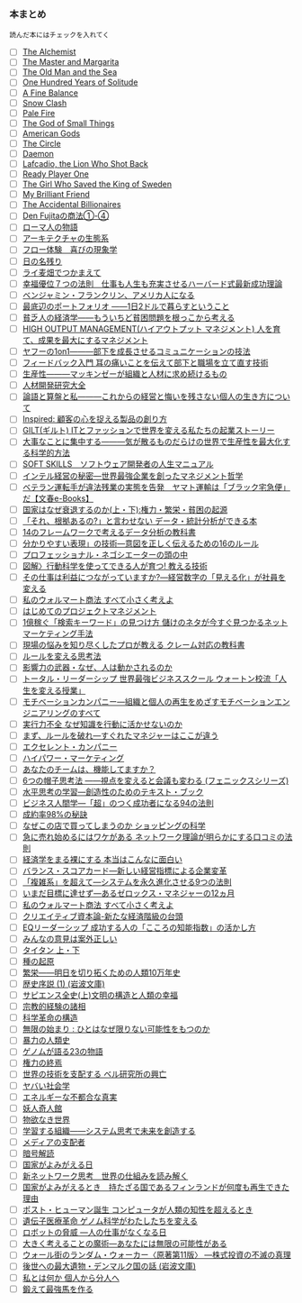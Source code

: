 ### 本まとめ
`読んだ本にはチェックを入れてく`

- [ ] [The Alchemist](https://www.amazon.co.jp/Alchemist-Paulo-Coelho/dp/0061233846)
- [ ] [The Master and Margarita](https://www.amazon.com/Master-Margarita-Mikhail-Bulgakov/dp/0679760806)
- [ ] [The Old Man and the Sea](https://www.amazon.co.jp/Old-Man-Sea-Ernest-Hemingway/dp/0099908409)
- [ ] [One Hundred Years of Solitude](https://www.amazon.co.jp/Hundred-Solitude-Harper-Perennial-Classics/dp/0060883286)
- [ ] [A Fine Balance](https://www.amazon.co.jp/Fine-Balance-Rohinton-Mistry/dp/057123058X)
- [ ] [Snow Clash](https://www.amazon.co.jp/Snow-Crash-Neal-Stephenson/dp/0553380958)
- [ ] [Pale Fire](https://www.amazon.com/Pale-Fire-Vladimir-Nabokov/dp/0679723420)
- [ ] [The God of Small Things](https://www.amazon.com/God-Small-Things-Novel/dp/0812979656)
- [ ] [American Gods](https://www.amazon.co.jp/American-Gods-Tenth-Anniversary-Novel/dp/0062472100)
- [ ] [The Circle](https://www.amazon.com/Circle-Dave-Eggers/dp/0345807294)
- [ ] [Daemon](https://www.amazon.co.jp/Daemon-Daniel-Suarez/dp/0451228731)
- [ ] [Lafcadio, the Lion Who Shot Back](https://www.amazon.co.jp/Lafcadio-Lion-Who-Shot-Back/dp/0060256753)
- [ ] [Ready Player One](https://www.amazon.co.jp/Ready-Player-One-Ernest-Cline/dp/0307887448)
- [ ] [The Girl Who Saved the King of Sweden](https://www.amazon.com/Girl-Who-Saved-King-Sweden/dp/006232912X)
- [ ] [My Brilliant Friend](https://www.amazon.co.jp/My-Brilliant-Friend-Neapolitan-Novels/dp/1609450787)
- [ ] [The Accidental Billionaires](https://www.amazon.co.jp/Accidental-Billionaires-Founding-Facebook-Betrayal/dp/0307740986)
- [ ] [Den Fujitaの商法①-④](https://www.amazon.co.jp/Den-Fujita%E3%81%AE%E5%95%86%E6%B3%95%E3%80%881%E3%80%89%E9%A0%AD%E3%81%AE%E6%82%AA%E3%81%84%E5%A5%B4%E3%81%AF%E6%90%8D%E3%82%92%E3%81%99%E3%82%8B-%E3%83%AF%E3%83%8B%E3%81%AE%E6%96%B0%E6%9B%B8-%E8%97%A4%E7%94%B0-%E7%94%B0/dp/4584110018)
- [ ] [ローマ人の物語](http://www.amazon.co.jp/gp/product/4101181519/ref=as_li_tf_tl?ie=UTF8&camp=247&creative=1211&creativeASIN=4101181519&linkCode=as2&tag=umekidayo-22)
- [ ] [アーキテクチャの生態系](https://www.amazon.co.jp/%E3%82%A2%E3%83%BC%E3%82%AD%E3%83%86%E3%82%AF%E3%83%81%E3%83%A3%E3%81%AE%E7%94%9F%E6%85%8B%E7%B3%BB-%E6%BF%B1%E9%87%8E-%E6%99%BA%E5%8F%B2/dp/4757102453)
- [ ] [フロー体験　喜びの現象学](https://www.amazon.co.jp/%E3%83%95%E3%83%AD%E3%83%BC%E4%BD%93%E9%A8%93%E5%85%A5%E9%96%80%E2%80%95%E6%A5%BD%E3%81%97%E3%81%BF%E3%81%A8%E5%89%B5%E9%80%A0%E3%81%AE%E5%BF%83%E7%90%86%E5%AD%A6-M-%E3%83%81%E3%82%AF%E3%82%BB%E3%83%B3%E3%83%88%E3%83%9F%E3%83%8F%E3%82%A4/dp/4790714799)
- [ ] [日の名残り](https://www.amazon.co.jp/%E6%97%A5%E3%81%AE%E5%90%8D%E6%AE%8B%E3%82%8A-%E4%B8%AD%E5%85%AC%E6%96%87%E5%BA%AB-%E3%82%AB%E3%82%BA%E3%82%AA-%E3%82%A4%E3%82%B7%E3%82%B0%E3%83%AD/dp/4122020638)
- [ ] [ライ麦畑でつかまえて](https://www.amazon.co.jp/%E3%83%A9%E3%82%A4%E9%BA%A6%E7%95%91%E3%81%A7%E3%81%A4%E3%81%8B%E3%81%BE%E3%81%88%E3%81%A6-%E7%99%BD%E6%B0%B4U%E3%83%96%E3%83%83%E3%82%AF%E3%82%B9-J-D-%E3%82%B5%E3%83%AA%E3%83%B3%E3%82%B8%E3%83%A3%E3%83%BC/dp/4560070512/ref=sr_1_1?s=books&ie=UTF8&qid=1493345319&sr=1-1&keywords=%E3%83%A9%E3%82%A4%E9%BA%A6%E7%95%91%E3%81%A7%E3%81%A4%E3%81%8B%E3%81%BE%E3%81%88%E3%81%A6)
- [ ] [幸福優位７つの法則　仕事も人生も充実させるハーバード式最新成功理論 ](https://www.amazon.co.jp/%E5%B9%B8%E7%A6%8F%E5%84%AA%E4%BD%8D%EF%BC%97%E3%81%A4%E3%81%AE%E6%B3%95%E5%89%87-%E4%BB%95%E4%BA%8B%E3%82%82%E4%BA%BA%E7%94%9F%E3%82%82%E5%85%85%E5%AE%9F%E3%81%95%E3%81%9B%E3%82%8B%E3%83%8F%E3%83%BC%E3%83%90%E3%83%BC%E3%83%89%E5%BC%8F%E6%9C%80%E6%96%B0%E6%88%90%E5%8A%9F%E7%90%86%E8%AB%96-%E3%82%B7%E3%83%A7%E3%83%BC%E3%83%B3-%E3%82%A8%E3%82%A4%E3%82%AB%E3%83%BC/dp/4198632359/ref=pd_sbs_14_1?_encoding=UTF8&psc=1&refRID=WTHX9RYFGXFR9MDAY880)
- [ ] [ベンジャミン・フランクリン、アメリカ人になる](https://www.amazon.co.jp/%E3%83%99%E3%83%B3%E3%82%B8%E3%83%A3%E3%83%9F%E3%83%B3-%E3%83%95%E3%83%A9%E3%83%B3%E3%82%AF%E3%83%AA%E3%83%B3-%E3%82%A2%E3%83%A1%E3%83%AA%E3%82%AB%E4%BA%BA%E3%81%AB%E3%81%AA%E3%82%8B-%E3%82%B4%E3%83%BC%E3%83%89%E3%83%B3-S-%E3%82%A6%E3%83%83%E3%83%89/dp/4766417720/ref=sr_1_2?s=books&ie=UTF8&qid=1493345645&sr=1-2&keywords=Benjamin+Franklin%3A)
- [ ] [最底辺のポートフォリオ ――1日2ドルで暮らすということ](https://www.amazon.co.jp/%E6%9C%80%E5%BA%95%E8%BE%BA%E3%81%AE%E3%83%9D%E3%83%BC%E3%83%88%E3%83%95%E3%82%A9%E3%83%AA%E3%82%AA-__1%E6%97%A52%E3%83%89%E3%83%AB%E3%81%A7%E6%9A%AE%E3%82%89%E3%81%99%E3%81%A8%E3%81%84%E3%81%86%E3%81%93%E3%81%A8-%E3%82%B8%E3%83%A7%E3%83%8A%E3%82%B5%E3%83%B3%E3%83%BB%E3%83%A2%E3%83%BC%E3%83%80%E3%83%83%E3%82%AF/dp/4622076306/ref=sr_1_1?s=books&ie=UTF8&qid=1493345710&sr=1-1&keywords=%E6%9C%80%E5%BA%95%E8%BE%BA%E3%81%AE%E3%83%9D%E3%83%BC%E3%83%88%E3%83%95%E3%82%A9%E3%83%AA%E3%82%AA)
- [ ] [貧乏人の経済学――もういちど貧困問題を根っこから考える](https://www.amazon.co.jp/%E8%B2%A7%E4%B9%8F%E4%BA%BA%E3%81%AE%E7%B5%8C%E6%B8%88%E5%AD%A6-%E3%82%82%E3%81%86%E3%81%84%E3%81%A1%E3%81%A9%E8%B2%A7%E5%9B%B0%E5%95%8F%E9%A1%8C%E3%82%92%E6%A0%B9%E3%81%A3%E3%81%93%E3%81%8B%E3%82%89%E8%80%83%E3%81%88%E3%82%8B-%E3%82%A2%E3%83%93%E3%82%B8%E3%83%83%E3%83%88-%EF%BC%B6-%E3%83%90%E3%83%8A%E3%82%B8%E3%83%BC-ebook/dp/B01H0835MO/ref=sr_1_cc_2?s=aps&ie=UTF8&qid=1493345710&sr=1-2-catcorr&keywords=%E6%9C%80%E5%BA%95%E8%BE%BA%E3%81%AE%E3%83%9D%E3%83%BC%E3%83%88%E3%83%95%E3%82%A9%E3%83%AA%E3%82%AA)
- [ ] [HIGH OUTPUT MANAGEMENT(ハイアウトプット マネジメント) 人を育て、成果を最大にするマネジメント](https://www.amazon.co.jp/gp/product/4822255018?ie=UTF8&camp=1207&creative=8411&creativeASIN=4822255018&linkCode=shr&tag=t1496-22&qid=1494459188&sr=8-1&keywords=%E3%81%AF%E3%81%84%E3%82%A2%E3%82%A6%E3%83%88%E3%83%97%E3%83%83%E3%83%88%E3%83%9E%E3%83%8D%E3%82%B8%E3%83%A1%E3%83%B3%E3%83%88)
- [ ] [ヤフーの1on1―――部下を成長させるコミュニケーションの技法](https://www.amazon.co.jp/gp/product/4478069786?ie=UTF8&camp=1207&creative=8411&creativeASIN=4478069786&linkCode=shr&tag=t1496-22&qid=1494459281&sr=8-1&keywords=yahoo%E3%81%AE1on1)
- [ ] [フィードバック入門 耳の痛いことを伝えて部下と職場を立て直す技術](https://www.amazon.co.jp/gp/product/4569832903?ie=UTF8&camp=1207&creative=8411&creativeASIN=4569832903&linkCode=shr&tag=t1496-22&qid=1494459357&sr=8-1&keywords=%E3%83%95%E3%82%A3%E3%83%BC%E3%83%89%E3%83%90%E3%83%83%E3%82%AF%E5%85%A5%E9%96%80)
- [ ] [生産性―――マッキンゼーが組織と人材に求め続けるもの](https://www.amazon.co.jp/gp/product/4478101574?ie=UTF8&camp=1207&creative=8411&creativeASIN=4478101574&linkCode=shr&tag=t1496-22&qid=1494459404&sr=8-1&keywords=%E7%94%9F%E7%94%A3%E6%80%A7)
- [ ] [人材開発研究大全](https://www.amazon.co.jp/gp/product/4130402803?ie=UTF8&camp=1207&creative=8411&creativeASIN=4130402803&linkCode=shr&tag=t1496-22&qid=1494459465&sr=8-3-fkmr1&keywords=%E4%BA%BA%E6%9D%90%E8%82%B2%E6%88%90%E3%80%80DHBR)
- [ ] [論語と算盤と私―――これからの経営と悔いを残さない個人の生き方について ](https://www.amazon.co.jp/exec/obidos/ASIN/4478069050/mrnoize08-22/)
- [ ] [Inspired: 顧客の心を捉える製品の創り方](https://www.amazon.co.jp/Inspired-%E9%A1%A7%E5%AE%A2%E3%81%AE%E5%BF%83%E3%82%92%E6%8D%89%E3%81%88%E3%82%8B%E8%A3%BD%E5%93%81%E3%81%AE%E5%89%B5%E3%82%8A%E6%96%B9-%E3%83%9E%E3%83%BC%E3%83%86%E3%82%A3-%E3%82%B1%E3%82%A4%E3%82%AC%E3%83%B3-ebook/dp/B00TCM8TB4/ref=sr_1_1?s=books&ie=UTF8&qid=1496394492&sr=1-1&keywords=Inspired%3A+%E9%A1%A7%E5%AE%A2%E3%81%AE%E5%BF%83%E3%82%92%E6%8D%89%E3%81%88%E3%82%8B%E8%A3%BD%E5%93%81%E3%81%AE%E5%89%B5%E3%82%8A%E6%96%B9)
- [ ] [GILT(ギルト) ITとファッションで世界を変える私たちの起業ストーリー ](https://www.amazon.co.jp/GILT-%E3%82%AE%E3%83%AB%E3%83%88-IT%E3%81%A8%E3%83%95%E3%82%A1%E3%83%83%E3%82%B7%E3%83%A7%E3%83%B3%E3%81%A7%E4%B8%96%E7%95%8C%E3%82%92%E5%A4%89%E3%81%88%E3%82%8B%E7%A7%81%E3%81%9F%E3%81%A1%E3%81%AE%E8%B5%B7%E6%A5%AD%E3%82%B9%E3%83%88%E3%83%BC%E3%83%AA%E3%83%BC-%E3%82%A2%E3%83%AC%E3%82%AF%E3%82%B7%E3%82%B9-%E3%83%A1%E3%82%A4%E3%83%90%E3%83%B3%E3%82%AF/dp/4822249565/ref=sr_1_1?s=books&ie=UTF8&qid=1496394523&sr=1-1&keywords=GILT%28%E3%82%AE%E3%83%AB%E3%83%88%29+IT%E3%81%A8%E3%83%95%E3%82%A1%E3%83%83%E3%82%B7%E3%83%A7%E3%83%B3%E3%81%A7%E4%B8%96%E7%95%8C%E3%82%92%E5%A4%89%E3%81%88%E3%82%8B%E7%A7%81%E3%81%9F%E3%81%A1%E3%81%AE%E8%B5%B7%E6%A5%AD%E3%82%B9%E3%83%88%E3%83%BC%E3%83%AA%E3%83%BC)
- [ ] [大事なことに集中する―――気が散るものだらけの世界で生産性を最大化する科学的方法](https://www.amazon.co.jp/%E5%A4%A7%E4%BA%8B%E3%81%AA%E3%81%93%E3%81%A8%E3%81%AB%E9%9B%86%E4%B8%AD%E3%81%99%E3%82%8B%E2%80%95%E2%80%95%E2%80%95%E6%B0%97%E3%81%8C%E6%95%A3%E3%82%8B%E3%82%82%E3%81%AE%E3%81%A0%E3%82%89%E3%81%91%E3%81%AE%E4%B8%96%E7%95%8C%E3%81%A7%E7%94%9F%E7%94%A3%E6%80%A7%E3%82%92%E6%9C%80%E5%A4%A7%E5%8C%96%E3%81%99%E3%82%8B%E7%A7%91%E5%AD%A6%E7%9A%84%E6%96%B9%E6%B3%95-%E3%82%AB%E3%83%AB%E3%83%BB%E3%83%8B%E3%83%A5%E3%83%BC%E3%83%9D%E3%83%BC%E3%83%88/dp/4478068550)
- [ ] [SOFT SKILLS　ソフトウェア開発者の人生マニュアル](https://www.amazon.co.jp/SOFT-SKILLS-%E3%82%BD%E3%83%95%E3%83%88%E3%82%A6%E3%82%A7%E3%82%A2%E9%96%8B%E7%99%BA%E8%80%85%E3%81%AE%E4%BA%BA%E7%94%9F%E3%83%9E%E3%83%8B%E3%83%A5%E3%82%A2%E3%83%AB-%E3%82%B8%E3%83%A7%E3%83%B3-%E3%82%BD%E3%83%B3%E3%83%A1%E3%82%BA-ebook/dp/B01GDS0994/ref=sr_1_1?s=books&ie=UTF8&qid=1496394445&sr=1-1&keywords=SOFT+SKILLS)
- [ ] [インテル経営の秘密―世界最強企業を創ったマネジメント哲学](https://www.amazon.co.jp/%E3%82%A4%E3%83%B3%E3%83%86%E3%83%AB%E7%B5%8C%E5%96%B6%E3%81%AE%E7%A7%98%E5%AF%86-%E4%B8%96%E7%95%8C%E6%9C%80%E5%BC%B7%E4%BC%81%E6%A5%AD%E3%82%92%E5%89%B5%E3%81%A3%E3%81%9F%E3%83%9E%E3%83%8D%E3%82%B8%E3%83%A1%E3%83%B3%E3%83%88%E5%93%B2%E5%AD%A6-%E3%82%A2%E3%83%B3%E3%83%89%E3%83%AA%E3%83%A5%E3%83%BC-S-%E3%82%B0%E3%83%AD%E3%83%BC%E3%83%B4/dp/4152080043/ref=sr_1_1?s=books&ie=UTF8&qid=1496394611&sr=1-1&keywords=%E3%82%A4%E3%83%B3%E3%83%86%E3%83%AB%E7%B5%8C%E5%96%B6%E3%81%AE%E7%A7%98%E5%AF%86)
- [ ] [ベテラン運転手が違法残業の実態を告発　ヤマト運輸は「ブラック宅急便」だ【文春e-Books】](https://www.amazon.co.jp/dp/B0727VBSVH)
- [ ] [国家はなぜ衰退するのか(上・下):権力・繁栄・貧困の起源](https://www.amazon.co.jp/%E5%9B%BD%E5%AE%B6%E3%81%AF%E3%81%AA%E3%81%9C%E8%A1%B0%E9%80%80%E3%81%99%E3%82%8B%E3%81%AE%E3%81%8B-%E4%B8%8A-%E6%A8%A9%E5%8A%9B%E3%83%BB%E7%B9%81%E6%A0%84%E3%83%BB%E8%B2%A7%E5%9B%B0%E3%81%AE%E8%B5%B7%E6%BA%90-%E3%83%80%E3%83%AD%E3%83%B3-%E3%82%A2%E3%82%BB%E3%83%A2%E3%82%B0%E3%83%AB/dp/4152093846/ref=pd_ybh_a_38?_encoding=UTF8&psc=1&refRID=DCJZ0P3Q4A1XGGDEPKYP)
- [ ] [「それ、根拠あるの?」と言わせない データ・統計分析ができる本](https://www.amazon.co.jp/%E3%81%9D%E3%82%8C-%E6%A0%B9%E6%8B%A0%E3%81%82%E3%82%8B%E3%81%AE-%E3%81%A8%E8%A8%80%E3%82%8F%E3%81%9B%E3%81%AA%E3%81%84-%E3%83%87%E3%83%BC%E3%82%BF-%E7%B5%B1%E8%A8%88%E5%88%86%E6%9E%90%E3%81%8C%E3%81%A7%E3%81%8D%E3%82%8B%E6%9C%AC-%E6%9F%8F%E6%9C%A8-%E5%90%89%E5%9F%BA/dp/4534050720/ref=pd_ybh_a_38?_encoding=UTF8&psc=1&refRID=XXG0DHC2E2CP4X00JXAE)
- [ ] [14のフレームワークで考えるデータ分析の教科書](https://www.amazon.co.jp/14%E3%81%AE%E3%83%95%E3%83%AC%E3%83%BC%E3%83%A0%E3%83%AF%E3%83%BC%E3%82%AF%E3%81%A7%E8%80%83%E3%81%88%E3%82%8B%E3%83%87%E3%83%BC%E3%82%BF%E5%88%86%E6%9E%90%E3%81%AE%E6%95%99%E7%A7%91%E6%9B%B8-%E9%AB%99%E6%A9%8B-%E5%A8%81%E7%9F%A5%E9%83%8E/dp/4761270241/ref=pd_ybh_a_37?_encoding=UTF8&psc=1&refRID=XXG0DHC2E2CP4X00JXAE)
- [ ] [分かりやすい表現」の技術―意図を正しく伝えるための16のルール ](https://www.amazon.co.jp/%E3%80%8C%E5%88%86%E3%81%8B%E3%82%8A%E3%82%84%E3%81%99%E3%81%84%E8%A1%A8%E7%8F%BE%E3%80%8D%E3%81%AE%E6%8A%80%E8%A1%93_%E6%84%8F%E5%9B%B3%E3%82%92%E6%AD%A3%E3%81%97%E3%81%8F%E4%BC%9D%E3%81%88%E3%82%8B%E3%81%9F%E3%82%81%E3%81%AE16%E3%81%AE%E3%83%AB%E3%83%BC%E3%83%AB-%E3%83%96%E3%83%AB%E3%83%BC%E3%83%90%E3%83%83%E3%82%AF%E3%82%B9-%E8%97%A4%E6%B2%A2-%E6%99%83%E6%B2%BB/dp/4062572451/ref=pd_ybh_a_36?_encoding=UTF8&psc=1&refRID=XXG0DHC2E2CP4X00JXAE)
- [ ] [プロフェッショナル・ネゴシエーターの頭の中](https://www.amazon.co.jp/%E3%83%97%E3%83%AD%E3%83%95%E3%82%A7%E3%83%83%E3%82%B7%E3%83%A7%E3%83%8A%E3%83%AB%E3%83%BB%E3%83%8D%E3%82%B4%E3%82%B7%E3%82%A8%E3%83%BC%E3%82%BF%E3%83%BC%E3%81%AE%E9%A0%AD%E3%81%AE%E4%B8%AD-%E8%97%A4%E4%BA%95-%E4%B8%80%E9%83%8E/dp/4492532994/ref=pd_ybh_a_35?_encoding=UTF8&psc=1&refRID=XXG0DHC2E2CP4X00JXAE)
- [ ] [図解〉行動科学を使ってできる人が育つ! 教える技術](https://www.amazon.co.jp/%E5%9B%B3%E8%A7%A3-%E8%A1%8C%E5%8B%95%E7%A7%91%E5%AD%A6%E3%82%92%E4%BD%BF%E3%81%A3%E3%81%A6%E3%81%A7%E3%81%8D%E3%82%8B%E4%BA%BA%E3%81%8C%E8%82%B2%E3%81%A4-%E6%95%99%E3%81%88%E3%82%8B%E6%8A%80%E8%A1%93-%E7%9F%B3%E7%94%B0%E6%B7%B3/dp/476126831X/ref=pd_ybh_a_34?_encoding=UTF8&psc=1&refRID=XXG0DHC2E2CP4X00JXAE)
- [ ] [その仕事は利益につながっていますか?―経営数字の「見える化」が社員を変える ](https://www.amazon.co.jp/%E3%81%9D%E3%81%AE%E4%BB%95%E4%BA%8B%E3%81%AF%E5%88%A9%E7%9B%8A%E3%81%AB%E3%81%A4%E3%81%AA%E3%81%8C%E3%81%A3%E3%81%A6%E3%81%84%E3%81%BE%E3%81%99%E3%81%8B-_%E7%B5%8C%E5%96%B6%E6%95%B0%E5%AD%97%E3%81%AE%E3%80%8C%E8%A6%8B%E3%81%88%E3%82%8B%E5%8C%96%E3%80%8D%E3%81%8C%E7%A4%BE%E5%93%A1%E3%82%92%E5%A4%89%E3%81%88%E3%82%8B-%E3%82%B8%E3%83%A3%E3%83%83%E3%82%AF%E3%83%BB%E3%82%B9%E3%82%BF%E3%83%83%E3%82%AF/dp/4478004900/ref=pd_ybh_a_5?_encoding=UTF8&psc=1&refRID=YFSMYDVYV5H7AKY4PKKT)
- [ ] [私のウォルマート商法 すべて小さく考えよ](https://www.amazon.co.jp/%E7%A7%81%E3%81%AE%E3%82%A6%E3%82%A9%E3%83%AB%E3%83%9E%E3%83%BC%E3%83%88%E5%95%86%E6%B3%95-%E3%81%99%E3%81%B9%E3%81%A6%E5%B0%8F%E3%81%95%E3%81%8F%E8%80%83%E3%81%88%E3%82%88-%E8%AC%9B%E8%AB%87%E7%A4%BE-%CE%B1%E6%96%87%E5%BA%AB-%E3%82%B5%E3%83%A0%E3%83%BB%E3%82%A6%E3%82%A9%E3%83%AB%E3%83%88%E3%83%B3/dp/406256677X/ref=pd_ybh_a_4?_encoding=UTF8&psc=1&refRID=YFSMYDVYV5H7AKY4PKKT)
- [ ] [はじめてのプロジェクトマネジメント](https://www.amazon.co.jp/%E3%81%AF%E3%81%98%E3%82%81%E3%81%A6%E3%81%AE%E3%83%97%E3%83%AD%E3%82%B8%E3%82%A7%E3%82%AF%E3%83%88%E3%83%9E%E3%83%8D%E3%82%B8%E3%83%A1%E3%83%B3%E3%83%88-%E6%97%A5%E7%B5%8C%E6%96%87%E5%BA%AB-%E8%BF%91%E8%97%A4-%E5%93%B2%E7%94%9F/dp/4532110599/ref=pd_ybh_a_33?_encoding=UTF8&psc=1&refRID=XXG0DHC2E2CP4X00JXAE)
- [ ] [1億稼ぐ「検索キーワード」の見つけ方 儲けのネタが今すぐ見つかるネットマーケティング手法](https://www.amazon.co.jp/1%E5%84%84%E7%A8%BC%E3%81%90-%E6%A4%9C%E7%B4%A2%E3%82%AD%E3%83%BC%E3%83%AF%E3%83%BC%E3%83%89-%E3%81%AE%E8%A6%8B%E3%81%A4%E3%81%91%E6%96%B9-%E5%84%B2%E3%81%91%E3%81%AE%E3%83%8D%E3%82%BF%E3%81%8C%E4%BB%8A%E3%81%99%E3%81%90%E8%A6%8B%E3%81%A4%E3%81%8B%E3%82%8B%E3%83%8D%E3%83%83%E3%83%88%E3%83%9E%E3%83%BC%E3%82%B1%E3%83%86%E3%82%A3%E3%83%B3%E3%82%B0%E6%89%8B%E6%B3%95-PHP%E6%96%87%E5%BA%AB-%E6%BB%9D%E4%BA%95%E7%A7%80%E5%85%B8-ebook/dp/B0081BE3WQ/ref=pd_ybh_a_32?_encoding=UTF8&psc=1&refRID=XXG0DHC2E2CP4X00JXAE)
- [ ] [現場の悩みを知り尽くしたプロが教える クレーム対応の教科書](https://www.amazon.co.jp/%E7%8F%BE%E5%A0%B4%E3%81%AE%E6%82%A9%E3%81%BF%E3%82%92%E7%9F%A5%E3%82%8A%E5%B0%BD%E3%81%8F%E3%81%97%E3%81%9F%E3%83%97%E3%83%AD%E3%81%8C%E6%95%99%E3%81%88%E3%82%8B-%E3%82%AF%E3%83%AC%E3%83%BC%E3%83%A0%E5%AF%BE%E5%BF%9C%E3%81%AE%E6%95%99%E7%A7%91%E6%9B%B8-%E6%8F%B4%E5%B7%9D-%E8%81%A1/dp/4478025177/ref=pd_ybh_a_30?_encoding=UTF8&psc=1&refRID=P3PQ7WP0Q9JB453S82MN)
- [ ] [ルールを変える思考法](https://www.amazon.co.jp/%E3%83%AB%E3%83%BC%E3%83%AB%E3%82%92%E5%A4%89%E3%81%88%E3%82%8B%E6%80%9D%E8%80%83%E6%B3%95-%E8%A7%92%E5%B7%9DEPUB%E9%81%B8%E6%9B%B8-%E5%B7%9D%E4%B8%8A%E9%87%8F%E7%94%9F/dp/4040800036/ref=pd_ybh_a_29?_encoding=UTF8&psc=1&refRID=P3PQ7WP0Q9JB453S82MN)
- [ ] [影響力の武器・なぜ、人は動かされるのか](https://www.amazon.co.jp/%E5%BD%B1%E9%9F%BF%E5%8A%9B%E3%81%AE%E6%AD%A6%E5%99%A8-%E7%AC%AC%E4%B8%89%E7%89%88-%E3%81%AA%E3%81%9C%E3%80%81%E4%BA%BA%E3%81%AF%E5%8B%95%E3%81%8B%E3%81%95%E3%82%8C%E3%82%8B%E3%81%AE%E3%81%8B-%E3%83%AD%E3%83%90%E3%83%BC%E3%83%88%E3%83%BBB%E3%83%BB%E3%83%81%E3%83%A3%E3%83%AB%E3%83%87%E3%82%A3%E3%83%BC%E3%83%8B/dp/4414304229/ref=pd_ybh_a_28?_encoding=UTF8&psc=1&refRID=P3PQ7WP0Q9JB453S82MN)
- [ ] [トータル・リーダーシップ 世界最強ビジネススクール ウォートン校流「人生を変える授業」](https://www.amazon.co.jp/%E3%83%88%E3%83%BC%E3%82%BF%E3%83%AB%E3%83%BB%E3%83%AA%E3%83%BC%E3%83%80%E3%83%BC%E3%82%B7%E3%83%83%E3%83%97-%E4%B8%96%E7%95%8C%E6%9C%80%E5%BC%B7%E3%83%93%E3%82%B8%E3%83%8D%E3%82%B9%E3%82%B9%E3%82%AF%E3%83%BC%E3%83%AB-%E3%82%A6%E3%82%A9%E3%83%BC%E3%83%88%E3%83%B3%E6%A0%A1%E6%B5%81%E3%80%8C%E4%BA%BA%E7%94%9F%E3%82%92%E5%A4%89%E3%81%88%E3%82%8B%E6%8E%88%E6%A5%AD%E3%80%8D-%E3%82%B9%E3%83%81%E3%83%A5%E3%83%AF%E3%83%BC%E3%83%88-D%E3%83%BB%E3%83%95%E3%83%AA%E3%83%BC%E3%83%89%E3%83%9E%E3%83%B3/dp/4062182831/ref=pd_ybh_a_27?_encoding=UTF8&psc=1&refRID=P3PQ7WP0Q9JB453S82MN)
- [ ] [モチベーションカンパニー―組織と個人の再生をめざすモチベーションエンジニアリングのすべて](https://www.amazon.co.jp/%E3%83%A2%E3%83%81%E3%83%99%E3%83%BC%E3%82%B7%E3%83%A7%E3%83%B3%E3%82%AB%E3%83%B3%E3%83%91%E3%83%8B%E3%83%BC-%E7%B5%84%E7%B9%94%E3%81%A8%E5%80%8B%E4%BA%BA%E3%81%AE%E5%86%8D%E7%94%9F%E3%82%92%E3%82%81%E3%81%96%E3%81%99%E3%83%A2%E3%83%81%E3%83%99%E3%83%BC%E3%82%B7%E3%83%A7%E3%83%B3%E3%82%A8%E3%83%B3%E3%82%B8%E3%83%8B%E3%82%A2%E3%83%AA%E3%83%B3%E3%82%B0%E3%81%AE%E3%81%99%E3%81%B9%E3%81%A6-%E5%B0%8F%E7%AC%B9-%E8%8A%B3%E5%A4%AE/dp/4820741225/ref=pd_ybh_a_26?_encoding=UTF8&psc=1&refRID=P3PQ7WP0Q9JB453S82MN)
- [ ] [実行力不全 なぜ知識を行動に活かせないのか](https://www.amazon.co.jp/%E5%AE%9F%E8%A1%8C%E5%8A%9B%E4%B8%8D%E5%85%A8-%E3%81%AA%E3%81%9C%E7%9F%A5%E8%AD%98%E3%82%92%E8%A1%8C%E5%8B%95%E3%81%AB%E6%B4%BB%E3%81%8B%E3%81%9B%E3%81%AA%E3%81%84%E3%81%AE%E3%81%8B-Harvard-business-school/dp/4270000996/ref=pd_ybh_a_21?_encoding=UTF8&psc=1&refRID=P3PQ7WP0Q9JB453S82MN)
- [ ] [まず、ルールを破れ―すぐれたマネジャーはここが違う](https://www.amazon.co.jp/%E3%81%BE%E3%81%9A-%E3%83%AB%E3%83%BC%E3%83%AB%E3%82%92%E7%A0%B4%E3%82%8C-%E3%81%99%E3%81%90%E3%82%8C%E3%81%9F%E3%83%9E%E3%83%8D%E3%82%B8%E3%83%A3%E3%83%BC%E3%81%AF%E3%81%93%E3%81%93%E3%81%8C%E9%81%95%E3%81%86-%E3%83%90%E3%83%83%E3%82%AD%E3%83%B3%E3%82%AC%E3%83%A0-%E3%83%9E%E3%83%BC%E3%82%AB%E3%82%B9/dp/4532148677/ref=pd_ybh_a_22?_encoding=UTF8&psc=1&refRID=P3PQ7WP0Q9JB453S82MN)
- [ ] [エクセレント・カンパニー](https://www.amazon.co.jp/%E3%82%A8%E3%82%AF%E3%82%BB%E3%83%AC%E3%83%B3%E3%83%88%E3%83%BB%E3%82%AB%E3%83%B3%E3%83%91%E3%83%8B%E3%83%BC-Eijipress-business-classics-%E3%83%88%E3%83%A0%E3%83%BB%E3%83%94%E3%83%BC%E3%82%BF%E3%83%BC%E3%82%BA/dp/4901234331/ref=pd_ybh_a_24?_encoding=UTF8&psc=1&refRID=P3PQ7WP0Q9JB453S82MN)
- [ ] [ハイパワー・マーケティング](https://www.amazon.co.jp/%E3%83%8F%E3%82%A4%E3%83%91%E3%83%AF%E3%83%BC-%E3%83%9E%E3%83%BC%E3%82%B1%E3%83%86%E3%82%A3%E3%83%B3%E3%82%B0-%E3%82%B8%E3%82%A7%E3%82%A4-%E3%82%A8%E3%82%A4%E3%83%96%E3%83%A9%E3%83%8F%E3%83%A0/dp/4757302878/ref=pd_ybh_a_25?_encoding=UTF8&psc=1&refRID=P3PQ7WP0Q9JB453S82MN)
- [ ] [あなたのチームは、機能してますか？](https://www.amazon.co.jp/%E3%81%82%E3%81%AA%E3%81%9F%E3%81%AE%E3%83%81%E3%83%BC%E3%83%A0%E3%81%AF-%E6%A9%9F%E8%83%BD%E3%81%97%E3%81%A6%E3%81%BE%E3%81%99%E3%81%8B-%E3%83%91%E3%83%88%E3%83%AA%E3%83%83%E3%82%AF-%E3%83%AC%E3%83%B3%E3%82%B7%E3%82%AA%E3%83%BC%E3%83%8B/dp/4798103683/ref=pd_ybh_a_20?_encoding=UTF8&psc=1&refRID=17C072PWZ85JRXZM2P5T)
- [ ] [6つの帽子思考法 ――視点を変えると会議も変わる (フェニックスシリーズ)](https://www.amazon.co.jp/6%E3%81%A4%E3%81%AE%E5%B8%BD%E5%AD%90%E6%80%9D%E8%80%83%E6%B3%95-%E8%A6%96%E7%82%B9%E3%82%92%E5%A4%89%E3%81%88%E3%82%8B%E3%81%A8%E4%BC%9A%E8%AD%B0%E3%82%82%E5%A4%89%E3%82%8F%E3%82%8B-%E3%83%95%E3%82%A7%E3%83%8B%E3%83%83%E3%82%AF%E3%82%B9%E3%82%B7%E3%83%AA%E3%83%BC%E3%82%BA-%E3%82%A8%E3%83%89%E3%83%AF%E3%83%BC%E3%83%89-%E3%83%87%E3%83%9C%E3%83%8E/dp/4775941496/ref=pd_ybh_a_19?_encoding=UTF8&psc=1&refRID=17C072PWZ85JRXZM2P5T)
- [ ] [水平思考の学習―創造性のためのテキスト・ブック](https://www.amazon.co.jp/%E6%B0%B4%E5%B9%B3%E6%80%9D%E8%80%83%E3%81%AE%E5%AD%A6%E7%BF%92-%E5%89%B5%E9%80%A0%E6%80%A7%E3%81%AE%E3%81%9F%E3%82%81%E3%81%AE%E3%83%86%E3%82%AD%E3%82%B9%E3%83%88-%E3%83%96%E3%83%83%E3%82%AF-1971%E5%B9%B4-%E3%82%A8%E3%83%89%E3%83%AF%E3%83%BC%E3%83%89-%E3%83%87%E3%83%9C%E3%83%8E/dp/B000JA250E/ref=pd_ybh_a_18?_encoding=UTF8&psc=1&refRID=17C072PWZ85JRXZM2P5T)
- [ ] [ビジネス人間学―「超」のつく成功者になる94の法則](https://www.amazon.co.jp/%E3%83%93%E3%82%B8%E3%83%8D%E3%82%B9%E4%BA%BA%E9%96%93%E5%AD%A6-%E8%B6%85-%E3%81%AE%E3%81%A4%E3%81%8F%E6%88%90%E5%8A%9F%E8%80%85%E3%81%AB%E3%81%AA%E3%82%8B94%E3%81%AE%E6%B3%95%E5%89%87-BEST-BUSINESS-%E3%83%8F%E3%83%BC%E3%83%B4%E3%82%A3-%E3%83%9E%E3%83%83%E3%82%B1%E3%82%A4/dp/4532312655/ref=pd_ybh_a_17?_encoding=UTF8&psc=1&refRID=17C072PWZ85JRXZM2P5T)
- [ ] [成約率98%の秘訣](https://www.amazon.co.jp/%E6%88%90%E7%B4%84%E7%8E%8798-%E3%81%AE%E7%A7%98%E8%A8%A3-%E5%92%8C%E7%94%B0-%E8%A3%95%E7%BE%8E/dp/4761270810/ref=pd_ybh_a_13?_encoding=UTF8&psc=1&refRID=17C072PWZ85JRXZM2P5T)
- [ ] [なぜこの店で買ってしまうのか ショッピングの科学](https://www.amazon.co.jp/%E3%81%AA%E3%81%9C%E3%81%93%E3%81%AE%E5%BA%97%E3%81%A7%E8%B2%B7%E3%81%A3%E3%81%A6%E3%81%97%E3%81%BE%E3%81%86%E3%81%AE%E3%81%8B-%E3%82%B7%E3%83%A7%E3%83%83%E3%83%94%E3%83%B3%E3%82%B0%E3%81%AE%E7%A7%91%E5%AD%A6-%E3%83%8F%E3%83%A4%E3%82%AB%E3%83%AF-%E3%83%8E%E3%83%B3%E3%83%95%E3%82%A3%E3%82%AF%E3%82%B7%E3%83%A7%E3%83%B3%E6%96%87%E5%BA%AB-%E3%83%91%E3%82%B3-%E3%82%A2%E3%83%B3%E3%83%80%E3%83%BC%E3%83%92%E3%83%AB/dp/4150504067/ref=pd_ybh_a_10?_encoding=UTF8&psc=1&refRID=YFSMYDVYV5H7AKY4PKKT)
- [ ] [急に売れ始めるにはワケがある ネットワーク理論が明らかにする口コミの法則](https://www.amazon.co.jp/%E6%80%A5%E3%81%AB%E5%A3%B2%E3%82%8C%E5%A7%8B%E3%82%81%E3%82%8B%E3%81%AB%E3%81%AF%E3%83%AF%E3%82%B1%E3%81%8C%E3%81%82%E3%82%8B-%E3%83%8D%E3%83%83%E3%83%88%E3%83%AF%E3%83%BC%E3%82%AF%E7%90%86%E8%AB%96%E3%81%8C%E6%98%8E%E3%82%89%E3%81%8B%E3%81%AB%E3%81%99%E3%82%8B%E5%8F%A3%E3%82%B3%E3%83%9F%E3%81%AE%E6%B3%95%E5%89%87-SB%E6%96%87%E5%BA%AB-%E3%83%9E%E3%83%AB%E3%82%B3%E3%83%A0-%E3%82%B0%E3%83%A9%E3%83%83%E3%83%89%E3%82%A6%E3%82%A7%E3%83%AB/dp/4797338121/ref=pd_ybh_a_9?_encoding=UTF8&psc=1&refRID=YFSMYDVYV5H7AKY4PKKT)
- [ ] [経済学をまる裸にする 本当はこんなに面白い](https://www.amazon.co.jp/%E7%B5%8C%E6%B8%88%E5%AD%A6%E3%82%92%E3%81%BE%E3%82%8B%E8%A3%B8%E3%81%AB%E3%81%99%E3%82%8B-%E6%9C%AC%E5%BD%93%E3%81%AF%E3%81%93%E3%82%93%E3%81%AA%E3%81%AB%E9%9D%A2%E7%99%BD%E3%81%84-%E3%83%81%E3%83%A3%E3%83%BC%E3%83%AB%E3%82%BA-%E3%82%A6%E3%82%A3%E3%83%BC%E3%83%A9%E3%83%B3/dp/4532319412/ref=pd_ybh_a_8?_encoding=UTF8&psc=1&refRID=YFSMYDVYV5H7AKY4PKKT)
- [ ] [バランス・スコアカード―新しい経営指標による企業変革](https://www.amazon.co.jp/%E3%83%90%E3%83%A9%E3%83%B3%E3%82%B9-%E3%82%B9%E3%82%B3%E3%82%A2%E3%82%AB%E3%83%BC%E3%83%89-%E6%96%B0%E3%81%97%E3%81%84%E7%B5%8C%E5%96%B6%E6%8C%87%E6%A8%99%E3%81%AB%E3%82%88%E3%82%8B%E4%BC%81%E6%A5%AD%E5%A4%89%E9%9D%A9-%E3%82%AD%E3%83%A3%E3%83%97%E3%83%A9%E3%83%B3-%E3%83%AD%E3%83%90%E3%83%BC%E3%83%88-S/dp/4820116207/ref=pd_ybh_a_6?_encoding=UTF8&psc=1&refRID=YFSMYDVYV5H7AKY4PKKT)
- [ ] [「複雑系」を超えて―システムを永久進化させる9つの法則](https://www.amazon.co.jp/%E8%A4%87%E9%9B%91%E7%B3%BB-%E3%82%92%E8%B6%85%E3%81%88%E3%81%A6-%E3%82%B7%E3%82%B9%E3%83%86%E3%83%A0%E3%82%92%E6%B0%B8%E4%B9%85%E9%80%B2%E5%8C%96%E3%81%95%E3%81%9B%E3%82%8B9%E3%81%A4%E3%81%AE%E6%B3%95%E5%89%87-%E3%82%B1%E3%83%B4%E3%82%A3%E3%83%B3-%E3%82%B1%E3%83%AA%E3%83%BC/dp/4756130186/ref=pd_ybh_a_2?_encoding=UTF8&psc=1&refRID=YFSMYDVYV5H7AKY4PKKT)
- [ ] [いまだ目標に達せず―あるゼロックス・マネジャーの12ヵ月](https://www.amazon.co.jp/%E3%81%84%E3%81%BE%E3%81%A0%E7%9B%AE%E6%A8%99%E3%81%AB%E9%81%94%E3%81%9B%E3%81%9A-%E3%81%82%E3%82%8B%E3%82%BC%E3%83%AD%E3%83%83%E3%82%AF%E3%82%B9-%E3%83%9E%E3%83%8D%E3%82%B8%E3%83%A3%E3%83%BC%E3%81%AE12%E3%83%B5%E6%9C%88-%E3%83%87%E3%82%A4%E3%83%B4%E3%82%A3%E3%83%83%E3%83%89-%E3%83%89%E3%83%BC%E3%82%B7%E3%83%BC/dp/4152020857/ref=pd_ybh_a_3?_encoding=UTF8&psc=1&refRID=YFSMYDVYV5H7AKY4PKKT)
- [ ] [私のウォルマート商法 すべて小さく考えよ](https://www.amazon.co.jp/%E7%A7%81%E3%81%AE%E3%82%A6%E3%82%A9%E3%83%AB%E3%83%9E%E3%83%BC%E3%83%88%E5%95%86%E6%B3%95-%E3%81%99%E3%81%B9%E3%81%A6%E5%B0%8F%E3%81%95%E3%81%8F%E8%80%83%E3%81%88%E3%82%88-%E8%AC%9B%E8%AB%87%E7%A4%BE-%CE%B1%E6%96%87%E5%BA%AB-%E3%82%B5%E3%83%A0%E3%83%BB%E3%82%A6%E3%82%A9%E3%83%AB%E3%83%88%E3%83%B3/dp/406256677X/ref=pd_ybh_a_4?_encoding=UTF8&psc=1&refRID=YFSMYDVYV5H7AKY4PKKT)
- [ ] [クリエイティブ資本論-新たな経済階級の台頭](https://www.amazon.co.jp/%E3%82%AF%E3%83%AA%E3%82%A8%E3%82%A4%E3%83%86%E3%82%A3%E3%83%96%E8%B3%87%E6%9C%AC%E8%AB%96-%E6%96%B0%E3%81%9F%E3%81%AA%E7%B5%8C%E6%B8%88%E9%9A%8E%E7%B4%9A%E3%81%AE%E5%8F%B0%E9%A0%AD-%E3%83%AA%E3%83%81%E3%83%A3%E3%83%BC%E3%83%89-%E3%83%95%E3%83%AD%E3%83%AA%E3%83%80/dp/4478001731/ref=sr_1_1?s=books&ie=UTF8&qid=1497177695&sr=1-1&keywords=%E3%82%AF%E3%83%AA%E3%82%A8%E3%82%A4%E3%83%86%E3%82%A3%E3%83%96%E8%B3%87%E6%9C%AC%E8%AB%96-%E6%96%B0%E3%81%9F%E3%81%AA%E7%B5%8C%E6%B8%88%E9%9A%8E%E7%B4%9A%E3%81%AE%E5%8F%B0%E9%A0%AD)
- [ ] [EQリーダーシップ 成功する人の「こころの知能指数」の活かし方](https://www.amazon.co.jp/EQ%E3%83%AA%E3%83%BC%E3%83%80%E3%83%BC%E3%82%B7%E3%83%83%E3%83%97-%E6%88%90%E5%8A%9F%E3%81%99%E3%82%8B%E4%BA%BA%E3%81%AE-%E3%81%93%E3%81%93%E3%82%8D%E3%81%AE%E7%9F%A5%E8%83%BD%E6%8C%87%E6%95%B0-%E3%81%AE%E6%B4%BB%E3%81%8B%E3%81%97%E6%96%B9-%E3%83%80%E3%83%8B%E3%82%A8%E3%83%AB-%E3%82%B4%E3%83%BC%E3%83%AB%E3%83%9E%E3%83%B3/dp/4532149754/ref=sr_1_1?s=books&ie=UTF8&qid=1497178133&sr=1-1&keywords=EQ-%E5%BF%83%E3%81%AE%E7%9F%A5%E8%83%BD%E6%8C%87%E6%95%B0)
- [ ] [みんなの意見は案外正しい](https://www.amazon.co.jp/%E3%80%8C%E3%81%BF%E3%82%93%E3%81%AA%E3%81%AE%E6%84%8F%E8%A6%8B%E3%80%8D%E3%81%AF%E6%A1%88%E5%A4%96%E6%AD%A3%E3%81%97%E3%81%84-%E8%A7%92%E5%B7%9D%E6%96%87%E5%BA%AB-%E3%82%B8%E3%82%A7%E3%83%BC%E3%83%A0%E3%82%BA%E3%83%BB%E3%82%B9%E3%83%AD%E3%82%A6%E3%82%A3%E3%83%83%E3%82%AD%E3%83%BC/dp/4042977014/ref=sr_1_1?s=books&ie=UTF8&qid=1497178317&sr=1-1&keywords=%E3%81%BF%E3%82%93%E3%81%AA%E3%81%AE%E6%84%8F%E8%A6%8B%E3%81%AF%E6%A1%88%E5%A4%96%E6%AD%A3%E3%81%97%E3%81%84)
- [ ] [タイタン 上・下](https://www.amazon.co.jp/%E3%82%BF%E3%82%A4%E3%82%BF%E3%83%B3-%E4%B8%8A-%E3%83%AD%E3%83%B3-%E3%83%81%E3%83%A3%E3%83%BC%E3%83%8A%E3%82%A6/dp/4822241963/ref=sr_1_sc_1?s=books&ie=UTF8&qid=1497178383&sr=1-1-spell&keywords=%E3%82%BF%E3%82%A4%E3%82%BF%E3%83%B3%E3%83%AD%E3%83%83%E3%82%AF%E3%83%95%E3%82%A7%E3%83%A9%E3%83%BC)
- [ ] [種の起原](https://www.amazon.co.jp/%E7%A8%AE%E3%81%AE%E8%B5%B7%E5%8E%9F%E3%80%88%E4%B8%8A%E3%80%89-%E5%B2%A9%E6%B3%A2%E6%96%87%E5%BA%AB-%E3%83%81%E3%83%A3%E3%83%BC%E3%83%AB%E3%82%BA-%E3%83%80%E3%83%BC%E3%82%A6%E3%82%A3%E3%83%B3/dp/4003391241/ref=sr_1_1?s=books&ie=UTF8&qid=1497178445&sr=1-1&keywords=%E7%A8%AE%E3%81%AE%E8%B5%B7%E6%BA%90)
- [ ] [繁栄――明日を切り拓くための人類10万年史](https://www.amazon.co.jp/%E7%B9%81%E6%A0%84-%E6%98%8E%E6%97%A5%E3%82%92%E5%88%87%E3%82%8A%E6%8B%93%E3%81%8F%E3%81%9F%E3%82%81%E3%81%AE%E4%BA%BA%E9%A1%9E10%E4%B8%87%E5%B9%B4%E5%8F%B2-%E3%83%8F%E3%83%A4%E3%82%AB%E3%83%AF-%E3%83%8E%E3%83%B3%E3%83%95%E3%82%A3%E3%82%AF%E3%82%B7%E3%83%A7%E3%83%B3%E6%96%87%E5%BA%AB-%E3%83%9E%E3%83%83%E3%83%88-%E3%83%AA%E3%83%89%E3%83%AC%E3%83%BC/dp/4150503885/ref=sr_1_1?s=books&ie=UTF8&qid=1497178691&sr=1-1&keywords=%E7%B9%81%E6%A0%84+%E6%98%8E%E6%97%A5%E3%82%92%E5%88%87%E3%82%8A%E6%8B%93%E3%81%8F%E3%81%9F%E3%82%81%E3%81%AE%E4%BA%BA%E9%A1%9E10%E4%B8%87%E5%B9%B4%E5%8F%B2)
- [ ] [歴史序説 (1) (岩波文庫)](https://www.amazon.co.jp/%E6%AD%B4%E5%8F%B2%E5%BA%8F%E8%AA%AC-1-%E5%B2%A9%E6%B3%A2%E6%96%87%E5%BA%AB-%E3%82%A4%E3%83%96%E3%83%B3-%E3%83%8F%E3%83%AB%E3%83%89%E3%82%A5%E3%83%BC%E3%83%B3/dp/4003348117/ref=sr_1_1?s=books&ie=UTF8&qid=1497178733&sr=1-1&keywords=%E6%AD%B4%E5%8F%B2%E5%BA%8F%E8%AA%AC+%E3%80%80%E3%82%A4%E3%83%96%E3%83%B3%3D%E3%83%8F%E3%83%AB%E3%83%89%E3%82%A5%E3%83%BC%E3%83%B3)
- [ ] [サピエンス全史(上)文明の構造と人類の幸福](https://www.amazon.co.jp/%E3%82%B5%E3%83%94%E3%82%A8%E3%83%B3%E3%82%B9%E5%85%A8%E5%8F%B2-%E4%B8%8A-%E6%96%87%E6%98%8E%E3%81%AE%E6%A7%8B%E9%80%A0%E3%81%A8%E4%BA%BA%E9%A1%9E%E3%81%AE%E5%B9%B8%E7%A6%8F-%E3%83%A6%E3%83%B4%E3%82%A1%E3%83%AB-%E3%83%8E%E3%82%A2-%E3%83%8F%E3%83%A9%E3%83%AA/dp/430922671X/ref=sr_1_1?s=books&ie=UTF8&qid=1497178930&sr=1-1&keywords=%E3%82%B5%E3%83%94%E3%82%A8%E3%83%B3%E3%82%B9%E5%85%A8%E5%8F%B2)
- [ ] [宗教的経験の諸相](https://www.amazon.co.jp/%E5%AE%97%E6%95%99%E7%9A%84%E7%B5%8C%E9%A8%93%E3%81%AE%E8%AB%B8%E7%9B%B8-%E4%B8%8A-%E5%B2%A9%E6%B3%A2%E6%96%87%E5%BA%AB-%E9%9D%92-640-2/dp/4003364023/ref=sr_1_fkmr0_1?s=books&ie=UTF8&qid=1497178993&sr=1-1-fkmr0&keywords=%E5%AE%97%E6%95%99%E7%9A%84%E7%B5%8C%E9%A8%93%E3%81%AE%E8%AB%B8%E7%9B%B8+%E4%B8%8A%E4%B8%8B)
- [ ] [科学革命の構造](https://www.amazon.co.jp/%E7%A7%91%E5%AD%A6%E9%9D%A9%E5%91%BD%E3%81%AE%E6%A7%8B%E9%80%A0-%E3%83%88%E3%83%BC%E3%83%9E%E3%82%B9-%E3%82%AF%E3%83%BC%E3%83%B3/dp/4622016672/ref=sr_1_1?s=books&ie=UTF8&qid=1497179181&sr=1-1&keywords=%E7%A7%91%E5%AD%A6%E9%9D%A9%E5%91%BD%E3%81%AE%E6%A7%8B%E9%80%A0)
- [ ] [無限の始まり : ひとはなぜ限りない可能性をもつのか](https://www.amazon.co.jp/%E7%84%A1%E9%99%90%E3%81%AE%E5%A7%8B%E3%81%BE%E3%82%8A-%E3%81%B2%E3%81%A8%E3%81%AF%E3%81%AA%E3%81%9C%E9%99%90%E3%82%8A%E3%81%AA%E3%81%84%E5%8F%AF%E8%83%BD%E6%80%A7%E3%82%92%E3%82%82%E3%81%A4%E3%81%AE%E3%81%8B-%E3%83%87%E3%82%A4%E3%83%B4%E3%82%A3%E3%83%83%E3%83%89-%E3%83%89%E3%82%A4%E3%83%83%E3%83%81%E3%83%A5/dp/4772695370/ref=sr_1_1?s=books&ie=UTF8&qid=1497179217&sr=1-1&keywords=%E7%84%A1%E9%99%90%E3%81%AE%E5%A7%8B%E3%81%BE%E3%82%8A)
- [ ] [暴力の人類史](https://www.amazon.co.jp/%E6%9A%B4%E5%8A%9B%E3%81%AE%E4%BA%BA%E9%A1%9E%E5%8F%B2-%E4%B8%8A-%E3%82%B9%E3%83%86%E3%82%A3%E3%83%BC%E3%83%96%E3%83%B3%E3%83%BB%E3%83%94%E3%83%B3%E3%82%AB%E3%83%BC/dp/4791768469/ref=sr_1_1?s=books&ie=UTF8&qid=1497179272&sr=1-1&keywords=%E6%9A%B4%E5%8A%9B%E3%81%AE%E4%BA%BA%E9%A1%9E%E5%8F%B2)
- [ ] [ゲノムが語る23の物語](https://www.amazon.co.jp/%E3%82%B2%E3%83%8E%E3%83%A0%E3%81%8C%E8%AA%9E%E3%82%8B23%E3%81%AE%E7%89%A9%E8%AA%9E-%E3%83%9E%E3%83%83%E3%83%88-%E3%83%AA%E3%83%89%E3%83%AC%E3%83%BC/dp/4314008822/ref=sr_1_1?s=books&ie=UTF8&qid=1497179307&sr=1-1&keywords=%E3%82%B2%E3%83%8E%E3%83%A0%E3%81%8C%E8%AA%9E%E3%82%8B23%E3%81%AE%E7%89%A9%E8%AA%9E)
- [ ] [権力の終焉](https://www.amazon.co.jp/%E6%A8%A9%E5%8A%9B%E3%81%AE%E7%B5%82%E7%84%89-%E3%83%A2%E3%82%A4%E3%82%BB%E3%82%B9%E3%83%BB%E3%83%8A%E3%82%A4%E3%83%A0/dp/4822250989/ref=sr_1_1?s=books&ie=UTF8&qid=1497179392&sr=1-1&keywords=%E6%A8%A9%E5%8A%9B%E3%81%AE%E7%B5%82%E7%84%89)
- [ ] [世界の技術を支配する ベル研究所の興亡](https://www.amazon.co.jp/%E4%B8%96%E7%95%8C%E3%81%AE%E6%8A%80%E8%A1%93%E3%82%92%E6%94%AF%E9%85%8D%E3%81%99%E3%82%8B-%E3%83%99%E3%83%AB%E7%A0%94%E7%A9%B6%E6%89%80%E3%81%AE%E8%88%88%E4%BA%A1-%E3%82%B8%E3%83%A7%E3%83%B3-%E3%82%AC%E3%83%BC%E3%83%88%E3%83%8A%E3%83%BC/dp/4163764704/ref=sr_1_1?s=books&ie=UTF8&qid=1497179440&sr=1-1&keywords=%E4%B8%96%E7%95%8C%E3%81%AE%E6%8A%80%E8%A1%93%E3%82%92%E6%94%AF%E9%85%8D%E3%81%99%E3%82%8B+%E3%83%99%E3%83%AB%E7%A0%94%E7%A9%B6%E6%89%80%E3%81%AE%E8%88%88%E4%BA%A1)
- [ ] [ヤバい社会学](https://www.amazon.co.jp/%E3%83%A4%E3%83%90%E3%81%84%E7%A4%BE%E4%BC%9A%E5%AD%A6-%E3%82%B9%E3%83%87%E3%82%A3%E3%83%BC%E3%83%AB%E3%83%BB%E3%83%B4%E3%82%A7%E3%83%B3%E3%82%AB%E3%83%86%E3%83%83%E3%82%B7%E3%83%A5/dp/4492222952/ref=sr_1_1?s=books&ie=UTF8&qid=1497179471&sr=1-1&keywords=%E3%83%A4%E3%83%90%E3%81%84%E7%A4%BE%E4%BC%9A%E5%AD%A6)
- [ ] [エネルギーな不都合な真実](https://www.amazon.co.jp/%E3%82%A8%E3%83%8D%E3%83%AB%E3%82%AE%E3%83%BC%E3%81%AE%E4%B8%8D%E9%83%BD%E5%90%88%E3%81%AA%E7%9C%9F%E5%AE%9F-%E3%83%90%E3%83%BC%E3%83%84%E3%83%A9%E3%83%95-%E3%82%B7%E3%83%A5%E3%83%9F%E3%83%AB/dp/4767812984/ref=sr_1_1?s=books&ie=UTF8&qid=1497179627&sr=1-1&keywords=%E3%82%A8%E3%83%8D%E3%83%AB%E3%82%AE%E3%83%BC%E3%81%AA%E4%B8%8D%E9%83%BD%E5%90%88%E3%81%AA%E7%9C%9F%E5%AE%9F)
- [ ] [妖人奇人館](https://www.amazon.co.jp/%E5%A6%96%E4%BA%BA%E5%A5%87%E4%BA%BA%E9%A4%A8-%E6%B2%B3%E5%87%BA%E6%96%87%E5%BA%AB-%E6%BE%81%E6%BE%A4-%E9%BE%8D%E5%BD%A6/dp/4309407951/ref=sr_1_1?s=books&ie=UTF8&qid=1497179874&sr=1-1&keywords=%E5%A6%96%E4%BA%BA%E5%A5%87%E4%BA%BA%E9%A4%A8)
- [ ] [物欲なき世界](https://www.amazon.co.jp/%E7%89%A9%E6%AC%B2%E3%81%AA%E3%81%8D%E4%B8%96%E7%95%8C-%E8%8F%85%E4%BB%98%E9%9B%85%E4%BF%A1/dp/4582824811/ref=sr_1_1?s=books&ie=UTF8&qid=1497179911&sr=1-1&keywords=%E7%89%A9%E6%AC%B2%E3%81%AA%E3%81%8D%E4%B8%96%E7%95%8C)
- [ ] [学習する組織――システム思考で未来を創造する](https://www.amazon.co.jp/%E5%AD%A6%E7%BF%92%E3%81%99%E3%82%8B%E7%B5%84%E7%B9%94-%E3%82%B7%E3%82%B9%E3%83%86%E3%83%A0%E6%80%9D%E8%80%83%E3%81%A7%E6%9C%AA%E6%9D%A5%E3%82%92%E5%89%B5%E9%80%A0%E3%81%99%E3%82%8B-%E3%83%94%E3%83%BC%E3%82%BF%E3%83%BC-M-%E3%82%BB%E3%83%B3%E3%82%B2/dp/4862761011/ref=sr_1_2?s=books&ie=UTF8&qid=1497179939&sr=1-2&keywords=%E5%AD%A6%E7%BF%92%E3%81%99%E3%82%8B%E7%B5%84%E7%B9%94)
- [ ] [メディアの支配者](https://www.amazon.co.jp/%E3%83%A1%E3%83%87%E3%82%A3%E3%82%A2%E3%81%AE%E6%94%AF%E9%85%8D%E8%80%85-%E4%B8%8A-%E8%AC%9B%E8%AB%87%E7%A4%BE%E6%96%87%E5%BA%AB-%E4%B8%AD%E5%B7%9D-%E4%B8%80%E5%BE%B3/dp/4062763834/ref=sr_1_1?s=books&ie=UTF8&qid=1497179987&sr=1-1&keywords=%E3%83%A1%E3%83%87%E3%82%A3%E3%82%A2%E3%81%AE%E6%94%AF%E9%85%8D%E8%80%85)
- [ ] [暗号解読](https://www.amazon.co.jp/%E6%9A%97%E5%8F%B7%E8%A7%A3%E8%AA%AD%E3%80%88%E4%B8%8A%E3%80%89-%E6%96%B0%E6%BD%AE%E6%96%87%E5%BA%AB-%E3%82%B5%E3%82%A4%E3%83%A2%E3%83%B3-%E3%82%B7%E3%83%B3/dp/410215972X/ref=sr_1_1?s=books&ie=UTF8&qid=1497180028&sr=1-1&keywords=%E6%9A%97%E5%8F%B7%E8%A7%A3%E8%AA%AD)
- [ ] [国家がよみがえる日](https://www.amazon.co.jp/%E5%9B%BD%E5%AE%B6%E3%81%8C%E3%82%88%E3%81%BF%E3%81%8C%E3%81%88%E3%82%8B%E3%81%A8%E3%81%8D-%E6%8C%81%E3%81%9F%E3%81%96%E3%82%8B%E5%9B%BD%E3%81%A7%E3%81%82%E3%82%8B%E3%83%95%E3%82%A3%E3%83%B3%E3%83%A9%E3%83%B3%E3%83%89%E3%81%8C%E4%BD%95%E5%BA%A6%E3%82%82%E5%86%8D%E7%94%9F%E3%81%A7%E3%81%8D%E3%81%9F%E7%90%86%E7%94%B1-%E5%8F%A4%E5%B8%82-%E6%86%B2%E5%AF%BF/dp/4838727615/ref=sr_1_1?s=books&ie=UTF8&qid=1497180119&sr=1-1&keywords=%E5%9B%BD%E5%AE%B6%E3%81%8C%E3%82%88%E3%81%BF%E3%81%8C%E3%81%88%E3%82%8B%E6%97%A5)
- [ ] [新ネットワーク思考　世界の仕組みを読み解く](https://www.amazon.co.jp/%E6%96%B0%E3%83%8D%E3%83%83%E3%83%88%E3%83%AF%E3%83%BC%E3%82%AF%E6%80%9D%E8%80%83-%E4%B8%96%E7%95%8C%E3%81%AE%E3%81%97%E3%81%8F%E3%81%BF%E3%82%92%E8%AA%AD%E3%81%BF%E8%A7%A3%E3%81%8F-%E3%82%A2%E3%83%AB%E3%83%90%E3%83%BC%E3%83%88-%E3%83%A9%E3%82%BA%E3%83%AD-%E3%83%90%E3%83%A9%E3%83%90%E3%82%B7/dp/4140807431/ref=sr_1_fkmr0_1?s=books&ie=UTF8&qid=1497180171&sr=1-1-fkmr0&keywords=%E6%96%B0%E3%83%8D%E3%83%83%E3%83%88%E3%83%AF%E3%83%BC%E3%82%AF%E6%80%9D%E8%80%83%E3%80%80%E4%B8%96%E7%95%8C%E3%81%AE%E4%BB%95%E7%B5%84%E3%81%BF%E3%82%92%E8%AA%AD%E3%81%BF%E8%A7%A3%E3%81%8F)
- [ ] [国家がよみがえるとき　持たざる国であるフィンランドが何度も再生できた理由](https://www.amazon.co.jp/%E5%9B%BD%E5%AE%B6%E3%81%8C%E3%82%88%E3%81%BF%E3%81%8C%E3%81%88%E3%82%8B%E3%81%A8%E3%81%8D-%E6%8C%81%E3%81%9F%E3%81%96%E3%82%8B%E5%9B%BD%E3%81%A7%E3%81%82%E3%82%8B%E3%83%95%E3%82%A3%E3%83%B3%E3%83%A9%E3%83%B3%E3%83%89%E3%81%8C%E4%BD%95%E5%BA%A6%E3%82%82%E5%86%8D%E7%94%9F%E3%81%A7%E3%81%8D%E3%81%9F%E7%90%86%E7%94%B1-%E5%8F%A4%E5%B8%82-%E6%86%B2%E5%AF%BF/dp/4838727615/ref=sr_1_1?s=books&ie=UTF8&qid=1497180119&sr=1-1&keywords=%E5%9B%BD%E5%AE%B6%E3%81%8C%E3%82%88%E3%81%BF%E3%81%8C%E3%81%88%E3%82%8B%E6%97%A5)
- [ ] [ポスト・ヒューマン誕生 コンピュータが人類の知性を超えるとき](https://www.amazon.co.jp/%E3%83%9D%E3%82%B9%E3%83%88-%E3%83%92%E3%83%A5%E3%83%BC%E3%83%9E%E3%83%B3%E8%AA%95%E7%94%9F-%E3%82%B3%E3%83%B3%E3%83%94%E3%83%A5%E3%83%BC%E3%82%BF%E3%81%8C%E4%BA%BA%E9%A1%9E%E3%81%AE%E7%9F%A5%E6%80%A7%E3%82%92%E8%B6%85%E3%81%88%E3%82%8B%E3%81%A8%E3%81%8D-%E3%83%AC%E3%82%A4-%E3%82%AB%E3%83%BC%E3%83%84%E3%83%AF%E3%82%A4%E3%83%AB/dp/4140811676/ref=sr_1_fkmr2_2?s=books&ie=UTF8&qid=1497180332&sr=1-2-fkmr2&keywords=%E3%83%9D%E3%82%B9%E3%83%88%E3%83%8B%E3%83%A5%E3%83%BC%E3%83%9E%E3%83%B3%E8%AA%95%E7%94%9F)
- [ ] [遺伝子医療革命 ゲノム科学がわたしたちを変える](https://www.amazon.co.jp/%E9%81%BA%E4%BC%9D%E5%AD%90%E5%8C%BB%E7%99%82%E9%9D%A9%E5%91%BD-%E3%82%B2%E3%83%8E%E3%83%A0%E7%A7%91%E5%AD%A6%E3%81%8C%E3%82%8F%E3%81%9F%E3%81%97%E3%81%9F%E3%81%A1%E3%82%92%E5%A4%89%E3%81%88%E3%82%8B-%E3%83%95%E3%83%A9%E3%83%B3%E3%82%B7%E3%82%B9-%EF%BC%B3-%E3%82%B3%E3%83%AA%E3%83%B3%E3%82%BA/dp/4140814551/ref=sr_1_1?s=books&ie=UTF8&qid=1497180367&sr=1-1&keywords=%E9%81%BA%E4%BC%9D%E5%AD%90%E5%8C%BB%E7%99%82%E9%9D%A9%E5%91%BD)
- [ ] [ロボットの脅威 ―人の仕事がなくなる日](https://www.amazon.co.jp/%E3%83%AD%E3%83%9C%E3%83%83%E3%83%88%E3%81%AE%E8%84%85%E5%A8%81-%E4%BA%BA%E3%81%AE%E4%BB%95%E4%BA%8B%E3%81%8C%E3%81%AA%E3%81%8F%E3%81%AA%E3%82%8B%E6%97%A5-%E3%83%9E%E3%83%BC%E3%83%86%E3%82%A3%E3%83%B3-%E3%83%95%E3%82%A9%E3%83%BC%E3%83%89/dp/4532356636/ref=sr_1_1?s=books&ie=UTF8&qid=1497180403&sr=1-1&keywords=%E3%83%AD%E3%83%9C%E3%83%83%E3%83%88%E3%81%AE%E8%84%85%E5%A8%81)
- [ ] [大きく考えることの魔術―あなたには無限の可能性がある](https://www.amazon.co.jp/%E5%A4%A7%E3%81%8D%E3%81%8F%E8%80%83%E3%81%88%E3%82%8B%E3%81%93%E3%81%A8%E3%81%AE%E9%AD%94%E8%A1%93-%E3%81%82%E3%81%AA%E3%81%9F%E3%81%AB%E3%81%AF%E7%84%A1%E9%99%90%E3%81%AE%E5%8F%AF%E8%83%BD%E6%80%A7%E3%81%8C%E3%81%82%E3%82%8B-%E3%83%80%E3%83%93%E3%83%83%E3%83%89-J-%E3%82%B7%E3%83%A5%E3%83%AF%E3%83%AB%E3%83%84/dp/4788907186/ref=sr_1_1?s=books&ie=UTF8&qid=1497180459&sr=1-1&keywords=%E5%A4%A7%E3%81%8D%E3%81%8F%E8%80%83%E3%81%88%E3%82%8B%E3%81%93%E3%81%A8%E3%81%AE%E9%AD%94%E8%A1%93)
- [ ] [ウォール街のランダム・ウォーカー〈原著第11版〉 ―株式投資の不滅の真理](https://www.amazon.co.jp/%E3%82%A6%E3%82%A9%E3%83%BC%E3%83%AB%E8%A1%97%E3%81%AE%E3%83%A9%E3%83%B3%E3%83%80%E3%83%A0%E3%83%BB%E3%82%A6%E3%82%A9%E3%83%BC%E3%82%AB%E3%83%BC%E3%80%88%E5%8E%9F%E8%91%97%E7%AC%AC11%E7%89%88%E3%80%89-_%E6%A0%AA%E5%BC%8F%E6%8A%95%E8%B3%87%E3%81%AE%E4%B8%8D%E6%BB%85%E3%81%AE%E7%9C%9F%E7%90%86-%E3%83%90%E3%83%BC%E3%83%88%E3%83%B3%E3%83%BB%E3%83%9E%E3%83%AB%E3%82%AD%E3%83%BC%E3%83%AB/dp/4532356873/ref=sr_1_1?s=books&ie=UTF8&qid=1497180505&sr=1-1&keywords=%E3%82%A6%E3%82%A9%E3%83%BC%E3%83%AB%E8%A1%97%E3%81%AE%E3%83%A9%E3%83%B3%E3%83%80%E3%83%A0%E3%82%A6%E3%82%A9%E3%83%BC%E3%82%AB%E3%83%BC)
- [ ] [後世への最大遺物・デンマルク国の話 (岩波文庫)](https://www.amazon.co.jp/%E5%BE%8C%E4%B8%96%E3%81%B8%E3%81%AE%E6%9C%80%E5%A4%A7%E9%81%BA%E7%89%A9%E3%83%BB%E3%83%87%E3%83%B3%E3%83%9E%E3%83%AB%E3%82%AF%E5%9B%BD%E3%81%AE%E8%A9%B1-%E5%B2%A9%E6%B3%A2%E6%96%87%E5%BA%AB-%E5%86%85%E6%9D%91-%E9%91%91%E4%B8%89/dp/4003311949/ref=sr_1_fkmr1_1?s=books&ie=UTF8&qid=1497180542&sr=1-1-fkmr1&keywords=%E5%B9%B8%E4%B8%96%E3%81%B8%E3%81%AE%E6%9C%80%E5%A4%A7%E9%81%BA%E7%89%A9)
- [ ] [私とは何か 個人から分人へ](https://www.amazon.co.jp/%E7%A7%81%E3%81%A8%E3%81%AF%E4%BD%95%E3%81%8B-%E5%80%8B%E4%BA%BA-%E3%81%8B%E3%82%89-%E5%88%86%E4%BA%BA-%E3%81%B8-%E8%AC%9B%E8%AB%87%E7%A4%BE%E7%8F%BE%E4%BB%A3%E6%96%B0%E6%9B%B8-%E5%B9%B3%E9%87%8E-%E5%95%93%E4%B8%80%E9%83%8E/dp/4062881721/ref=sr_1_1?s=books&ie=UTF8&qid=1497180578&sr=1-1&keywords=%E7%A7%81%E3%81%A8%E3%81%AF%E4%BD%95%E3%81%8B+%E5%80%8B%E4%BA%BA%E3%81%8B%E3%82%89%E5%88%86%E4%BA%BA%E3%81%B8)
- [ ] [鍛えて最強馬を作る](https://www.amazon.co.jp/%E9%8D%9B%E3%81%88%E3%81%A6%E6%9C%80%E5%BC%B7%E9%A6%AC%E3%82%92%E3%81%A4%E3%81%8F%E3%82%8B-%E6%88%B8%E5%B1%B1%E7%82%BA%E5%A4%AB/dp/4795821526/ref=sr_1_1?s=books&ie=UTF8&qid=1497180607&sr=1-1&keywords=%E9%8D%9B%E3%81%88%E3%81%A6%E6%9C%80%E5%BC%B7%E9%A6%AC%E3%82%92%E4%BD%9C%E3%82%8B)
